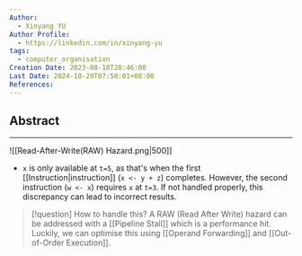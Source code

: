 ```yaml
---
Author:
  - Xinyang YU
Author Profile:
  - https://linkedin.com/in/xinyang-yu
tags:
  - computer_organisation
Creation Date: 2023-08-18T20:46:00
Last Date: 2024-10-29T07:58:01+08:00
References: 
---
```

## Abstract
---
![[Read-After-Write(RAW) Hazard.png|500]]

* `x` is only available at `t=5`, as that's when the first [[Instruction|instruction]] (`x <- y + z`) completes. However, the second instruction (`w <- x`) requires `x` at `t=3`. If not handled properly, this discrepancy can lead to incorrect results.

>[!question] How to handle this?
> A RAW (Read After Write) hazard can be addressed with a [[Pipeline Stall]] which is a performance hit. Luckily, we can optimise this using [[Operand Forwarding]] and [[Out-of-Order Execution]].